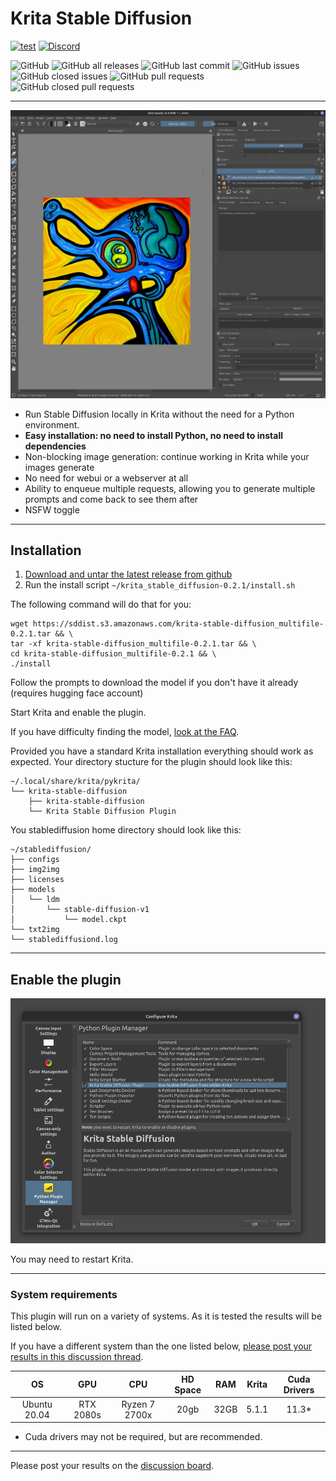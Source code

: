 # Krita Stable Diffusion

[![test](https://img.shields.io/static/v1?label=Download&message=Download&color=00aa00&style=for-the-badge&logo=github&logoColor=white&link=)](https://drive.google.com/drive/folders/16em41HpWOjnLRlYlKgJ2adyJ16CQ937H)
[![Discord](https://img.shields.io/discord/839511291466219541?color=5865F2&logo=discord&logoColor=white&style=for-the-badge)](https://discord.com/channels/839511291466219541/1022298294338191381)

![GitHub](https://img.shields.io/github/license/w4ffl35/krita_stable_diffusion)
![GitHub all releases](https://img.shields.io/github/downloads/w4ffl35/krita_stable_diffusion/total)
![GitHub last commit](https://img.shields.io/github/last-commit/w4ffl35/krita_stable_diffusion)
![GitHub issues](https://img.shields.io/github/issues/w4ffl35/krita_stable_diffusion)
![GitHub closed issues](https://img.shields.io/github/issues-closed/w4ffl35/krita_stable_diffusion)
![GitHub pull requests](https://img.shields.io/github/issues-pr/w4ffl35/krita_stable_diffusion)
![GitHub closed pull requests](https://img.shields.io/github/issues-pr-closed/w4ffl35/krita_stable_diffusion)

---

![img_3.png](img_3.png)

- Run Stable Diffusion locally in Krita without the need for a Python environment.
- **Easy installation: no need to install Python, no need to install dependencies**
- Non-blocking image generation: continue working in Krita while your images generate
- No need for webui or a webserver at all
- Ability to enqueue multiple requests, allowing you to generate multiple prompts and come back to see them after
- NSFW toggle

---

## Installation

1. [Download and untar the latest release from github](https://sddist.s3.amazonaws.com/krita-stable-diffusion_multifile-0.2.1.tar)
2. Run the install script `~/krita_stable_diffusion-0.2.1/install.sh`

The following command will do that for you:

```
wget https://sddist.s3.amazonaws.com/krita-stable-diffusion_multifile-0.2.1.tar && \
tar -xf krita-stable-diffusion_multifile-0.2.1.tar && \
cd krita-stable-diffusion_multifile-0.2.1 && \
./install
```

Follow the prompts to download the model if you don't have it already (requires hugging face account)

Start Krita and enable the plugin.

If you have difficulty finding the model, [look at the FAQ](https://github.com/w4ffl35/krita_stable_diffusion/wiki/FAQ).

Provided you have a standard Krita installation everything should work as
expected. Your directory stucture for the plugin should look like this:

```
~/.local/share/krita/pykrita/
└── krita-stable-diffusion
    ├── krita-stable-diffusion
    └── Krita Stable Diffusion Plugin
```

You stablediffusion home directory should look like this: 

```
~/stablediffusion/
├── configs
├── img2img
├── licenses
├── models
│   └── ldm
│       └── stable-diffusion-v1
│           └── model.ckpt
└── txt2img
└── stablediffusiond.log
```

---

## Enable the plugin

![img_1.png](img_1.png)

You may need to restart Krita.

---

### System requirements

This plugin will run on a variety of systems. As it is tested the results will
be listed below.

If you have a different system than the one listed below, [please post your
results in this discussion thread](https://github.com/w4ffl35/krita_stable_diffusion/discussions/16).

| OS |    GPU    |      CPU      | HD Space | RAM | Krita | Cuda Drivers |
|:---:|:---------:|:-------------:|:---------:|:---:|:-----:|:------------:|
| Ubuntu 20.04 | RTX 2080s | Ryzen 7 2700x | 20gb | 32GB | 5.1.1 |    11.3*     |

* Cuda drivers may not be required, but are recommended.

---

Please post your results on
the [discussion board](https://github.com/w4ffl35/krita_stable_diffusion/discussions).
